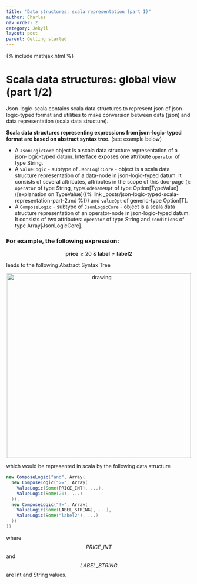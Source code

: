 ```yaml
---
title: "Data structures: scala representation (part 1)"
author: Charles
nav_order: 2
category: Jekyll
layout: post
parent: Getting started
---
```

{% include mathjax.html %}

# Scala data structures: global view (part 1/2)

Json-logic-scala contains scala data structures to represent json of json-logic-typed format and utilities to make
conversion between data (json) and data representation (scala data structure).

**Scala data structures representing expressions from json-logic-typed format are based on abstract syntax tree.** (see example below)

* A `JsonLogicCore` object is a scala data structure representation of a json-logic-typed datum. Interface exposes one 
attribute `operator` of type String.
* A `ValueLogic` - subtype of `JsonLogicCore` - object is a scala data structure representation of a data-node in
json-logic-typed datum. It consists of several attributes, attributes in the scope of this doc-page ():
`operator` of type String, `typeCodenameOpt` of type Option[TypeValue] ([explanation on TypeValue]({% link _posts/json-logic-typed-scala-representation-part-2.md %})) and `valueOpt` of generic-type Option[T].
* A `ComposeLogic` - subtype of `JsonLogicCore` - object is a scala data structure representation of an operator-node in json-logic-typed datum.
It consists of two attributes: `operator` of type String and `conditions` of type Array[JsonLogicCore].

### For example, the following expression:

$$\mathbf{price} \ge 20\ \&\ \mathbf{label}\neq\mathbf{label2}$$

leads to the following Abstract Syntax Tree
<p align="center">
    <img src="/assets/boolean_logical_tree.png" alt="drawing" width="500"/>
</p>

which would be represented in scala by the following data structure

```scala
new ComposeLogic("and", Array(
  new ComposeLogic(">=", Array(
    ValueLogic(Some(PRICE_INT), ...),
    ValueLogic(Some(20), ...)
  )),
  new ComposeLogic("!=", Array(
    ValueLogic(Some(LABEL_STRING), ...),
    ValueLogic(Some("label2"), ...)
  ))
))
```
where $$PRICE\_INT$$ and $$LABEL\_STRING$$ are Int and String values.

